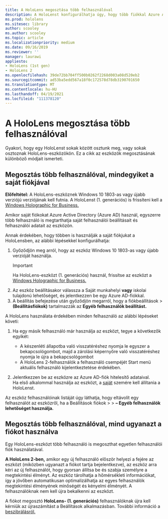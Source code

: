 ```yaml
---
title: A HoloLens megosztása több felhasználóval
description: A HoloLenst konfigurálhatja úgy, hogy több fiókkal Azure Active Directory, vagy több, egyetlen fiókot használó felhasználóval osztva.
ms.prod: hololens
ms.sitesec: library
author: scooley
ms.author: scooley
ms.topic: article
ms.localizationpriority: medium
ms.date: 09/16/2019
ms.reviewer: ''
manager: laurawi
appliesto:
- HoloLens (1st gen)
- HoloLens 2
ms.openlocfilehash: 39de72bb704ff500b0262f2268d003a08d520eb2
ms.sourcegitcommit: ad53ba5edd567a18f0c172578d78db3190701650
ms.translationtype: MT
ms.contentlocale: hu-HU
ms.lasthandoff: 04/19/2021
ms.locfileid: "111378120"
---
```

# <a name="share-your-hololens-with-multiple-people"></a>A HoloLens megosztása több felhasználóval

Gyakori, hogy egy HoloLenst sokak között osztunk meg, vagy sokak osztoznak HoloLens-eszközökön.  Ez a cikk az eszközök megosztásának különböző módjait ismerteti.

## <a name="share-with-multiple-people-each-using-their-own-account"></a>Megosztás több felhasználóval, mindegyiket a saját fiókjával

**Előfeltétel:** A HoloLens-eszköznek Windows 10 1803-as vagy újabb verziójú verziójának kell futnia.  A HoloLenst (1. generációs) is frissíteni kell a [Windows Holographic for Business.](hololens-upgrade-enterprise.md)

Amikor saját fiókokat Azure Active Directory (Azure AD) használ, egyszerre több felhasználó is megtarthatja saját felhasználói beállításait és felhasználói adatait az eszközön.

Annak érdekében, hogy többen is használják a saját fiókjukat a HoloLensben, az alábbi lépésekkel konfigurálhatja:

1. Győződjön meg arról, hogy az eszköz Windows 10 1803-as vagy újabb verzióját használja.
   > [!IMPORTANT]
   > Ha HoloLens-eszközt (1. generációs) használ, frissítse az eszközt a [Windows Holographic for Business.](hololens1-upgrade-enterprise.md)
1. Az eszköz beállításakor válassza a Saját munkahelyi **vagy** iskolai tulajdonú lehetőséget, és jelentkezzen be egy Azure AD-fiókkal.
1. A beállítás befejezése után győződjön megarról, hogy a fiókbeállítások  >  **(Beállításfiókok)** tartalmazzák az **Egyéb felhasználók beállítást.**

A HoloLens használata érdekében minden felhasználó az alábbi lépéseket követi:

1. Ha egy másik felhasználó már használja az eszközt, tegye a következők egyikét:
   - A készenléti állapotba való visszatéréshez nyomja le egyszer a bekapcsológombot, majd a zárolási képernyőre való visszatéréshez nyomja le újra a bekapcsológombot
   - A HoloLens 2-felhasználók a felhasználó csempéjét Start menü aktuális felhasználó kijelentkeztetése érdekében.

1. Jelentkezzen be az eszközre az Azure AD-fiók hitelesítő adataival.  
    Ha első alkalommal használja az eszközt, a [saját](hololens-calibration.md) szemére kell állítania a HoloLenst.

Az eszköz felhasználóinak listáját úgy láthatja, hogy eltávolít egy felhasználót az eszközről, ha a Beállítások fiókok  >    >  **– Egyéb felhasználók lehetőséget használja.**

## <a name="share-with-multiple-people-all-using-the-same-account"></a>Megosztás több felhasználóval, mind ugyanazt a fiókot használva

Egy HoloLens-eszközt több felhasználó is megoszthat egyetlen felhasználói fiók használatával.

**A HoloLens 2-ben,** amikor egy új felhasználó először helyezi a fejére az eszközt (miközben ugyanazt a fiókot tartja bejelentkezve), az eszköz arra kéri az új felhasználót, hogy gyorsan állítsa be és szabja személyre a megtekintési élményt. Az eszköz tárolhatja a hőmérsékleti információkat, így a jövőben automatikusan optimalizálhatja az egyes felhasználók megtekintési élményének minőségét és kényelmi élményét. A felhasználóknak nem kell újra bekalkenni az eszközt.

A fiókot megosztó **HoloLens- (1. generációs)** felhasználóknak újra kell kérniük az újraszámítást a Beállítások alkalmazásban.  További információ a [beszibrálásról.](hololens-calibration.md)
